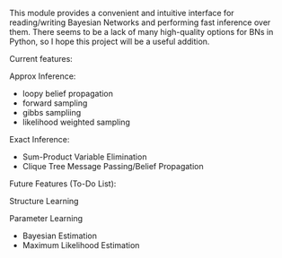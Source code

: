This module provides a convenient and intuitive interface for reading/writing Bayesian Networks and performing fast inference over them. There seems to be a lack of many high-quality options for BNs in Python, so I hope this project will be a useful addition.

Current features:

Approx Inference:
- loopy belief propagation
- forward sampling
- gibbs sampliing
- likelihood weighted sampling

Exact Inference:
- Sum-Product Variable Elimination
- Clique Tree Message Passing/Belief Propagation


Future Features (To-Do List):

Structure Learning

Parameter Learning
- Bayesian Estimation
- Maximum Likelihood Estimation

